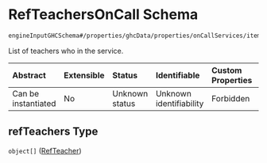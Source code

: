 # RefTeachersOnCall Schema

```txt
engineInputGHCSchema#/properties/ghcData/properties/onCallServices/items/properties/refTeachers
```

List of teachers who in the service.

| Abstract            | Extensible | Status         | Identifiable            | Custom Properties | Additional Properties | Access Restrictions | Defined In                                                        |
| :------------------ | :--------- | :------------- | :---------------------- | :---------------- | :-------------------- | :------------------ | :---------------------------------------------------------------- |
| Can be instantiated | No         | Unknown status | Unknown identifiability | Forbidden         | Allowed               | none                | [ghc.schema.json*](../out/ghc.schema.json "open original schema") |

## refTeachers Type

`object[]` ([RefTeacher](ghc-properties-ghcdata-properties-oncallservices-oncallservice-properties-refteachersoncall-refteacher.md))
